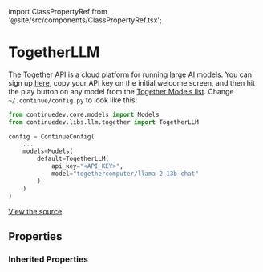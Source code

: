 import ClassPropertyRef from '@site/src/components/ClassPropertyRef.tsx';

# TogetherLLM

The Together API is a cloud platform for running large AI models. You can sign up [here](https://api.together.xyz/signup), copy your API key on the initial welcome screen, and then hit the play button on any model from the [Together Models list](https://docs.together.ai/docs/models-inference). Change `~/.continue/config.py` to look like this:

```python title="~/.continue/config.py"
from continuedev.core.models import Models
from continuedev.libs.llm.together import TogetherLLM

config = ContinueConfig(
    ...
    models=Models(
        default=TogetherLLM(
            api_key="<API_KEY>",
            model="togethercomputer/llama-2-13b-chat"
        )
    )
)
```

[View the source](https://github.com/continuedev/continue/tree/main/continuedev/src/continuedev/libs/llm/together.py)

## Properties

<ClassPropertyRef name='base_url' details='{&quot;title&quot;: &quot;Base Url&quot;, &quot;description&quot;: &quot;The base URL for your Together API instance&quot;, &quot;default&quot;: &quot;https://api.together.xyz&quot;, &quot;type&quot;: &quot;string&quot;}' required={false} default="https://api.together.xyz"/>


### Inherited Properties

<ClassPropertyRef name='api_key' details='{&quot;title&quot;: &quot;Api Key&quot;, &quot;description&quot;: &quot;Together API key&quot;, &quot;type&quot;: &quot;string&quot;}' required={true} default=""/>
<ClassPropertyRef name='title' details='{&quot;title&quot;: &quot;Title&quot;, &quot;description&quot;: &quot;A title that will identify this model in the model selection dropdown&quot;, &quot;type&quot;: &quot;string&quot;}' required={false} default=""/>
<ClassPropertyRef name='unique_id' details='{&quot;title&quot;: &quot;Unique Id&quot;, &quot;description&quot;: &quot;The unique ID of the user.&quot;, &quot;type&quot;: &quot;string&quot;}' required={false} default=""/>
<ClassPropertyRef name='model' details='{&quot;title&quot;: &quot;Model&quot;, &quot;description&quot;: &quot;The name of the model to be used (e.g. gpt-4, codellama)&quot;, &quot;default&quot;: &quot;togethercomputer/RedPajama-INCITE-7B-Instruct&quot;, &quot;type&quot;: &quot;string&quot;}' required={false} default="togethercomputer/RedPajama-INCITE-7B-Instruct"/>
<ClassPropertyRef name='system_message' details='{&quot;title&quot;: &quot;System Message&quot;, &quot;description&quot;: &quot;A system message that will always be followed by the LLM&quot;, &quot;type&quot;: &quot;string&quot;}' required={false} default=""/>
<ClassPropertyRef name='context_length' details='{&quot;title&quot;: &quot;Context Length&quot;, &quot;description&quot;: &quot;The maximum context length of the LLM in tokens, as counted by count_tokens.&quot;, &quot;default&quot;: 2048, &quot;type&quot;: &quot;integer&quot;}' required={false} default="2048"/>
<ClassPropertyRef name='stop_tokens' details='{&quot;title&quot;: &quot;Stop Tokens&quot;, &quot;description&quot;: &quot;Tokens that will stop the completion.&quot;, &quot;type&quot;: &quot;array&quot;, &quot;items&quot;: {&quot;type&quot;: &quot;string&quot;}}' required={false} default=""/>
<ClassPropertyRef name='temperature' details='{&quot;title&quot;: &quot;Temperature&quot;, &quot;description&quot;: &quot;The temperature of the completion.&quot;, &quot;type&quot;: &quot;number&quot;}' required={false} default=""/>
<ClassPropertyRef name='top_p' details='{&quot;title&quot;: &quot;Top P&quot;, &quot;description&quot;: &quot;The top_p of the completion.&quot;, &quot;type&quot;: &quot;number&quot;}' required={false} default=""/>
<ClassPropertyRef name='top_k' details='{&quot;title&quot;: &quot;Top K&quot;, &quot;description&quot;: &quot;The top_k of the completion.&quot;, &quot;type&quot;: &quot;integer&quot;}' required={false} default=""/>
<ClassPropertyRef name='presence_penalty' details='{&quot;title&quot;: &quot;Presence Penalty&quot;, &quot;description&quot;: &quot;The presence penalty Aof the completion.&quot;, &quot;type&quot;: &quot;number&quot;}' required={false} default=""/>
<ClassPropertyRef name='frequency_penalty' details='{&quot;title&quot;: &quot;Frequency Penalty&quot;, &quot;description&quot;: &quot;The frequency penalty of the completion.&quot;, &quot;type&quot;: &quot;number&quot;}' required={false} default=""/>
<ClassPropertyRef name='timeout' details='{&quot;title&quot;: &quot;Timeout&quot;, &quot;description&quot;: &quot;Set the timeout for each request to the LLM. If you are running a local LLM that takes a while to respond, you might want to set this to avoid timeouts.&quot;, &quot;default&quot;: 300, &quot;type&quot;: &quot;integer&quot;}' required={false} default="300"/>
<ClassPropertyRef name='verify_ssl' details='{&quot;title&quot;: &quot;Verify Ssl&quot;, &quot;description&quot;: &quot;Whether to verify SSL certificates for requests.&quot;, &quot;type&quot;: &quot;boolean&quot;}' required={false} default=""/>
<ClassPropertyRef name='ca_bundle_path' details='{&quot;title&quot;: &quot;Ca Bundle Path&quot;, &quot;description&quot;: &quot;Path to a custom CA bundle to use when making the HTTP request&quot;, &quot;type&quot;: &quot;string&quot;}' required={false} default=""/>
<ClassPropertyRef name='proxy' details='{&quot;title&quot;: &quot;Proxy&quot;, &quot;description&quot;: &quot;Proxy URL to use when making the HTTP request&quot;, &quot;type&quot;: &quot;string&quot;}' required={false} default=""/>
<ClassPropertyRef name='headers' details='{&quot;title&quot;: &quot;Headers&quot;, &quot;description&quot;: &quot;Headers to use when making the HTTP request&quot;, &quot;type&quot;: &quot;object&quot;, &quot;additionalProperties&quot;: {&quot;type&quot;: &quot;string&quot;}}' required={false} default=""/>
<ClassPropertyRef name='prompt_templates' details='{&quot;title&quot;: &quot;Prompt Templates&quot;, &quot;description&quot;: &quot;A dictionary of prompt templates that can be used to customize the behavior of the LLM in certain situations. For example, set the \&quot;edit\&quot; key in order to change the prompt that is used for the /edit slash command. Each value in the dictionary is a string templated in mustache syntax, and filled in at runtime with the variables specific to the situation. See the documentation for more information.&quot;, &quot;default&quot;: {&quot;edit&quot;: &quot;Consider the following code:\n```\n{{{code_to_edit}}}\n```\nEdit the code to perfectly satisfy the following user request:\n{{{user_input}}}\nOutput nothing except for the code. No code block, no English explanation, no start/end tags.&quot;}, &quot;type&quot;: &quot;object&quot;}' required={false} default="{&#x27;edit&#x27;: &#x27;Consider the following code:\n```\n{{{code_to_edit}}}\n```\nEdit the code to perfectly satisfy the following user request:\n{{{user_input}}}\nOutput nothing except for the code. No code block, no English explanation, no start/end tags.&#x27;}"/>
